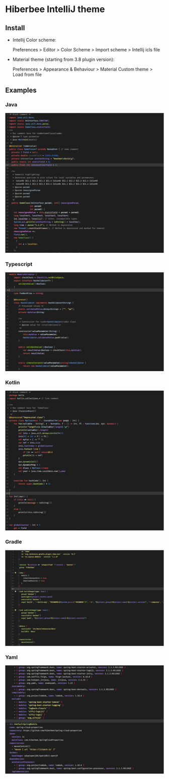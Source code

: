 # Hiberbee IntelliJ theme

## Install

- Intellij Color scheme:

    
    Preferences > Editor > Color Scheme > Import scheme > Intellij icls file
    
- Material theme (starting from 3.8 plugin version):

    
    Preferences > Appearance & Behaviour > Material Custom theme > Load from file     


## Examples

### Java
<img src="screenshots/java.png" />

### Typescript
<img src="screenshots/ts.png" />

### Kotlin
<img src="screenshots/kotlin.png" />

### Gradle
<img src="screenshots/gradle.png" />

### Yaml
<img src="screenshots/yml.png" />
